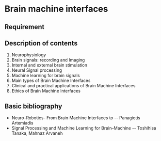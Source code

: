 # Brain machine interfaces

## Requirement

## Description of contents

1. Neurophysiology
2. Brain signals: recording and Imaging
3. Internal and external brain stimulation
4. Neural Signal processing
5. Machine learning for brain signals
6. Main types of Brain Machine Interfaces
7. Clinical and practical applications of Brain Machine Interfaces
8. Ethics of Brain Machine Interfaces

## Basic bibliography

- Neuro-Robotics- From Brain Machine Interfaces to -- Panagiotis Artemiadis
- Signal Processing and Machine Learning for Brain–Machine -- Toshihisa Tanaka, Mahnaz Arvaneh

